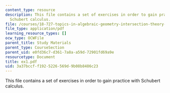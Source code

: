 ```yaml
---
content_type: resource
description: This file contains a set of exercises in order to gain practice with
  Schubert calculus.
file: /courses/18-727-topics-in-algebraic-geometry-intersection-theory-on-moduli-spaces-spring-2006/3a37bccff1925226569d9b08b8486c23_ex1.pdf
file_type: application/pdf
learning_resource_types: []
ocw_type: OCWFile
parent_title: Study Materials
parent_type: CourseSection
parent_uid: e0fd36c7-d361-7a8a-a59d-72901fd69a9e
resourcetype: Document
title: ex1.pdf
uid: 3a37bccf-f192-5226-569d-9b08b8486c23
---
```

This file contains a set of exercises in order to gain practice with Schubert calculus.


